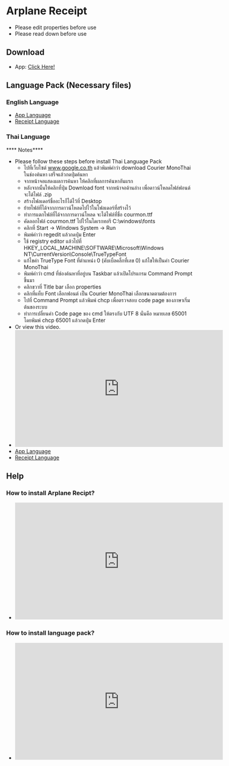 # Arplane Receipt 
- Please edit properties before use
- Please read down before use
## Download 
- App: [Click Here!](https://chayapholsmile.github.io/arplane-receipt-app/thanksfordownload-app.html)
## Language Pack (Necessary files)
### English Language
- [App Language](https://chayapholsmile.github.io/arplane-receipt-app/thanksfordownload-en-us.html)
- [Receipt Language](https://chayapholsmile.github.io/arplane-receipt-app/thanksfordownload-b-en-us.html)
### Thai Language
**** Notes****
- Please follow these steps before install Thai Language Pack
  - ไปที่เว็บไซต์ www.google.co.th แล้วพิมพ์คำว่า download Courier MonoThai ในช่องค้นหา เสร็จแล้วกดปุ่มค้นหา
  - จากหน้าจอแสดงผลการค้นหา ให้คลิกที่ผลการค้นหาอันแรก
  - หลังจากนั้นให้คลิกที่ปุ่ม Download font จากหน้าจอด้านล่าง เพื่อดาวน์โหลดไฟล์ฟอนต์ จะได้ไฟล์ .zip
  - สร้างโฟลเดอร์ชื่ออะไรก็ได้ไว้ที่ Desktop
  - ย้ายไฟล์ที่ได้จากการดาวน์โหลดไปไว้ในโฟลเดอร์ที่สร้างไว้
  - ทำการแตกไฟล์ที่ได้จากการดาวน์โหลด จะได้ไฟล์ที่ชื่อ courmon.ttf
  - คัดลอกไฟล์ courmon.ttf ไปไว้ในไดเรกทอรี C:\windows\fonts
  - คลิกที่ Start -> Windows System -> Run
  - พิมพ์คำว่า regedit แล้วกดปุ่ม Enter
  - ใช้ registry editor แล้วไปที่ HKEY_LOCAL_MACHINE\SOFTWARE\Microsoft\Windows NT\CurrentVersion\Console\TrueTypeFont
  - แก้ไขค่า TrueType Font ที่ตำแหน่ง 0 (คับเบิ้ลคลิ้กที่เลข 0) แก้ไขให้เป็นค่า Courier MonoThai
  -  พิมพ์คำว่า cmd ที่ช่องค้นหาที่อยู่บน Taskbar แล้วเปิดโปรแกรม Command Prompt ขึ้นมา
  -  คลิกขวาที่ Title bar เลือก properties
  -  คลิกที่แท็บ Font เลือกฟอนต์ เป็น Courier MonoThai เลือกขนาดตามต้องการ
  - ไปที่ Command Prompt แล้วพิมพ์ chcp เพื่อตรวจสอบ code page ของภาษาเริ่มต้นของระบบ
  - ทำการเปลี่ยนค่า Code page ของ cmd ให้ตรงกับ UTF 8 นั่นคือ หมายเลข 65001 โดยพิมพ์ chcp 65001 แล้วกดปุ่ม Enter
- Or view this video.
- <iframe width="560" height="315" src="https://www.youtube-nocookie.com/embed/REw_BlMMMm4?si=vC4RNQ_OvKaeEFIf&amp;controls=0" title="YouTube video player" frameborder="0" allow="accelerometer; autoplay; clipboard-write; encrypted-media; gyroscope; picture-in-picture; web-share" referrerpolicy="strict-origin-when-cross-origin" allowfullscreen></iframe>
- [App Language](https://chayapholsmile.github.io/arplane-receipt-app/thanksfordownload-th-th.html)
- [Receipt Language](https://chayapholsmile.github.io/arplane-receipt-app/thanksfordownload-b-th-th.html)
## Help
### How to install Arplane Recipt?
- <iframe width="560" height="315" src="https://www.youtube-nocookie.com/embed/iNoIkoLDoak?si=vC4RNQ_OvKaeEFIf&amp;controls=0" title="YouTube video player" frameborder="0" allow="accelerometer; autoplay; clipboard-write; encrypted-media; gyroscope; picture-in-picture; web-share" referrerpolicy="strict-origin-when-cross-origin" allowfullscreen></iframe>
### How to install language pack?
- <iframe width="560" height="315" src="https://www.youtube-nocookie.com/embed/e1FrNEYo6uU?si=vC4RNQ_OvKaeEFIf&amp;controls=0" title="YouTube video player" frameborder="0" allow="accelerometer; autoplay; clipboard-write; encrypted-media; gyroscope; picture-in-picture; web-share" referrerpolicy="strict-origin-when-cross-origin" allowfullscreen></iframe>

